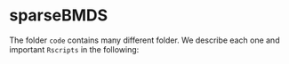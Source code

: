 # sparseBMDS

The folder `code` contains many different folder. We describe each one and important `Rscripts` in the following:

